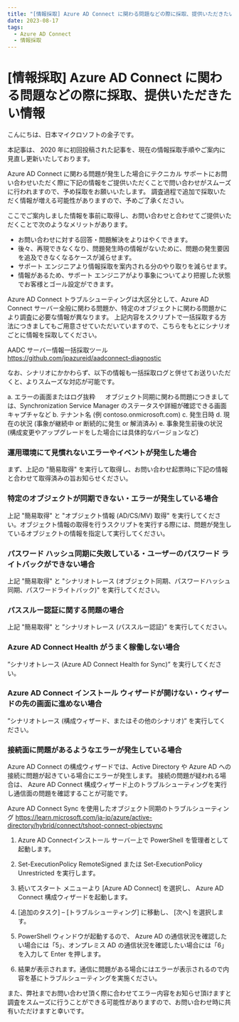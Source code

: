 ```yaml
---
title: "[情報採取] Azure AD Connect に関わる問題などの際に採取、提供いただきたい情報"
date: 2023-08-17
tags:
  - Azure AD Connect
  - 情報採取
---
```


# [情報採取] Azure AD Connect に関わる問題などの際に採取、提供いただきたい情報

こんにちは、日本マイクロソフトの金子です。

本記事は、 2020 年に初回投稿された記事を、現在の情報採取手順やご案内に見直し更新いたしております。

Azure AD Connect に関わる問題が発生した場合にテクニカル サポートにお問い合わせいただく際に下記の情報をご提供いただくことで問い合わせがスムーズに行われますので、予め採取をお願いいたします。
調査過程で追加で採取いただく情報が増える可能性がありますので、予めご了承ください。


ここでご案内しました情報を事前に取得し、お問い合わせと合わせてご提供いただくことで次のようなメリットがあります。

- お問い合わせに対する回答・問題解決をよりはやくできます。
- 後々、再現できなくなり、問題発生時の情報がないために、問題の発生要因を追及できなくなるケースが減らせます。
- サポート エンジニアより情報採取を案内される分のやり取りを減らせます。
- 情報があるため、サポート エンジニアがより事象についてより把握した状態でお客様とゴール設定ができます。

Azure AD Connect トラブルシューティングは大区分として、Azure AD Connect サーバー全般に関わる問題か、特定のオブジェクトに関わる問題かにより調査に必要な情報が異なります。
上記内容をスクリプトで一括採取する方法につきましてもご用意させていただいていますので、こちらをもとにシナリオごとに情報を採取してください。

 AADC サーバー情報一括採取ツール
 https://github.com/jpazureid/aadconnect-diagnostic

なお、シナリオにかかわらず、以下の情報も一括採取ログと併せてお送りいただくと、よりスムーズな対応が可能です。

a. エラーの画面またはログ抜粋
　 オブジェクト同期に関わる問題につきましては、Synchronization Service Manager のステータスや詳細が確認できる画面キャプチャなど
b. テナント名   (例 contoso.onmicrosoft.com)
c. 発生日時
d. 現在の状況 (事象が継続中 or 断続的に発生 or 解消済み)
e. 事象発生前後の状況 (構成変更やアップグレードをした場合には具体的なバージョンなど)



### 運用環境にて見慣れないエラーやイベントが発生した場合
まず、上記の "簡易取得" を実行して取得し、お問い合わせ起票時に下記の情報と合わせて取得済みの旨お知らせください。

### 特定のオブジェクトが同期できない・エラーが発生している場合
上記 "簡易取得" と "オブジェクト情報 (AD/CS/MV) 取得" を実行してください。オブジェクト情報の取得を行うスクリプトを実行する際には、問題が発生しているオブジェクトの情報を指定して実行してください。

### パスワード ハッシュ同期に失敗している・ユーザーのパスワード ライトバックができない場合
上記 "簡易取得" と "シナリオトレース (オブジェクト同期、パスワードハッシュ同期、パスワードライトバック)" を実行してください。

### パススルー認証に関する問題の場合
上記 "簡易取得" と ”シナリオトレース (パススルー認証)” を実行してください。

### Azure AD Connect Health がうまく稼働しない場合
”シナリオトレース (Azure AD Connect Health for Sync)” を実行してください。

### Azure AD Connect インストール ウィザードが開けない・ウィザードの先の画面に進めない場合
”シナリオトレース (構成ウィザード、またはその他のシナリオ)” を実行してください。

### 接続面に問題があるようなエラーが発生している場合
Azure AD Connect の構成ウィザードでは、Active Directory や Azure AD への接続に問題が起きている場合にエラーが発生します。
接続の問題が疑われる場合は、 Azure AD Connect 構成ウィザード上のトラブルシューティングを実行し通信面の問題を確認することが可能です。
 
Azure AD Connect Sync を使用したオブジェクト同期のトラブルシューティング
https://learn.microsoft.com/ja-jp/azure/active-directory/hybrid/connect/tshoot-connect-objectsync

1. Azure AD Connectインストール サーバー上で PowerShell を管理者として起動します。
2. Set-ExecutionPolicy RemoteSigned または Set-ExecutionPolicy Unrestricted を実行します。
3. 続いてスタート メニューより [Azure AD Connect] を選択し、 Azure AD Connect 構成ウィザードを起動します。
4. [追加のタスク] – [トラブルシューティング] に移動し、 [次へ] を選択します。
5. PowerShell ウィンドウが起動するので、 Azure AD の通信状況を確認したい場合には「5」、オンプレミス AD の通信状況を確認したい場合には「6」を入力して Enter を押します。




6. 結果が表示されます。通信に問題がある場合にはエラーが表示されるので内容を基にトラブルシューティングを実施ください。


また、弊社までお問い合わせ頂く際に合わせてエラー内容をお知らせ頂けますと調査をスムーズに行うことができる可能性がありますので、お問い合わせ時に共有いただけますと幸いです。


